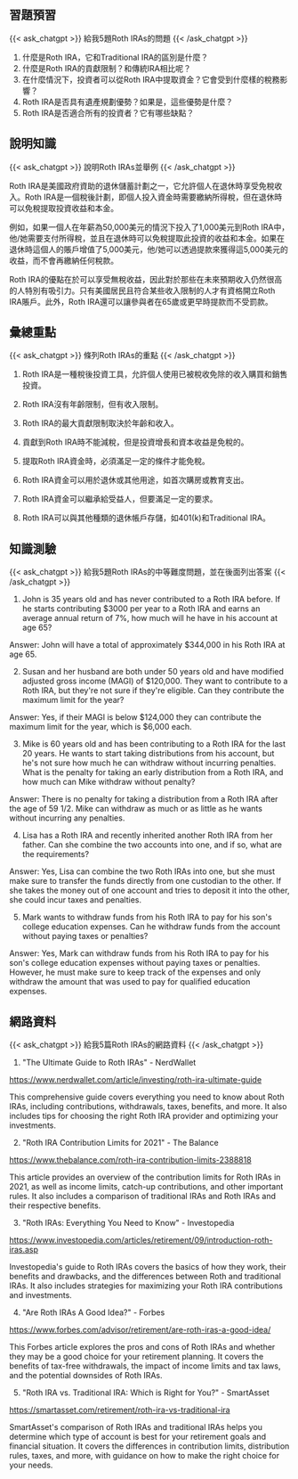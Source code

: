 ## 習題預習
{{< ask_chatgpt >}}
給我5題Roth IRAs的問題
{{< /ask_chatgpt >}}



1. 什麼是Roth IRA，它和Traditional IRA的區別是什麼？
2. 什麼是Roth IRA的貢獻限制？和傳統IRA相比呢？
3. 在什麼情況下，投資者可以從Roth IRA中提取資金？它會受到什麼樣的稅務影響？
4. Roth IRA是否具有遺產規劃優勢？如果是，這些優勢是什麼？
5. Roth IRA是否適合所有的投資者？它有哪些缺點？   

## 說明知識
{{< ask_chatgpt >}}
說明Roth IRAs並舉例
{{< /ask_chatgpt >}}



Roth IRA是美國政府資助的退休儲蓄計劃之一，它允許個人在退休時享受免稅收入。Roth IRA是一個稅後計劃，即個人投入資金時需要繳納所得稅，但在退休時可以免稅提取投資收益和本金。

例如，如果一個人在年薪為50,000美元的情況下投入了1,000美元到Roth IRA中，他/她需要支付所得稅，並且在退休時可以免稅提取此投資的收益和本金。如果在退休時這個人的賬戶增值了5,000美元，他/她可以透過提款來獲得這5,000美元的收益，而不會再繳納任何稅款。

Roth IRA的優點在於可以享受無稅收益，因此對於那些在未來預期收入仍然很高的人特別有吸引力。只有美國居民且符合某些收入限制的人才有資格開立Roth IRA賬戶。此外，Roth IRA還可以讓參與者在65歲或更早時提款而不受罰款。   

## 彙總重點
{{< ask_chatgpt >}}
條列Roth IRAs的重點
{{< /ask_chatgpt >}}



1. Roth IRA是一種稅後投資工具，允許個人使用已被稅收免除的收入購買和銷售投資。 

2. Roth IRA沒有年齡限制，但有收入限制。 

3. Roth IRA的最大貢獻限制取決於年齡和收入。 

4. 貢獻到Roth IRA時不能減稅，但是投資增長和資本收益是免稅的。 

5. 提取Roth IRA資金時，必須滿足一定的條件才能免稅。 

6. Roth IRA資金可以用於退休或其他用途，如首次購房或教育支出。 

7. Roth IRA資金可以繼承給受益人，但要滿足一定的要求。 

8. Roth IRA可以與其他種類的退休帳戶存儲，如401(k)和Traditional IRA。   

## 知識測驗
{{< ask_chatgpt >}}
給我5題Roth IRAs的中等難度問題，並在後面列出答案
{{< /ask_chatgpt >}}



1. John is 35 years old and has never contributed to a Roth IRA before. If he starts contributing $3000 per year to a Roth IRA and earns an average annual return of 7%, how much will he have in his account at age 65?

Answer: John will have a total of approximately $344,000 in his Roth IRA at age 65.

2. Susan and her husband are both under 50 years old and have modified adjusted gross income (MAGI) of $120,000. They want to contribute to a Roth IRA, but they're not sure if they're eligible. Can they contribute the maximum limit for the year?

Answer: Yes, if their MAGI is below $124,000 they can contribute the maximum limit for the year, which is $6,000 each.

3. Mike is 60 years old and has been contributing to a Roth IRA for the last 20 years. He wants to start taking distributions from his account, but he's not sure how much he can withdraw without incurring penalties. What is the penalty for taking an early distribution from a Roth IRA, and how much can Mike withdraw without penalty?

Answer: There is no penalty for taking a distribution from a Roth IRA after the age of 59 1/2. Mike can withdraw as much or as little as he wants without incurring any penalties.

4. Lisa has a Roth IRA and recently inherited another Roth IRA from her father. Can she combine the two accounts into one, and if so, what are the requirements?

Answer: Yes, Lisa can combine the two Roth IRAs into one, but she must make sure to transfer the funds directly from one custodian to the other. If she takes the money out of one account and tries to deposit it into the other, she could incur taxes and penalties.

5. Mark wants to withdraw funds from his Roth IRA to pay for his son's college education expenses. Can he withdraw funds from the account without paying taxes or penalties?

Answer: Yes, Mark can withdraw funds from his Roth IRA to pay for his son's college education expenses without paying taxes or penalties. However, he must make sure to keep track of the expenses and only withdraw the amount that was used to pay for qualified education expenses.   

## 網路資料
{{< ask_chatgpt >}}
給我5篇Roth IRAs的網路資料
{{< /ask_chatgpt >}}



1. "The Ultimate Guide to Roth IRAs" - NerdWallet

https://www.nerdwallet.com/article/investing/roth-ira-ultimate-guide

This comprehensive guide covers everything you need to know about Roth IRAs, including contributions, withdrawals, taxes, benefits, and more. It also includes tips for choosing the right Roth IRA provider and optimizing your investments.

2. "Roth IRA Contribution Limits for 2021" - The Balance

https://www.thebalance.com/roth-ira-contribution-limits-2388818

This article provides an overview of the contribution limits for Roth IRAs in 2021, as well as income limits, catch-up contributions, and other important rules. It also includes a comparison of traditional IRAs and Roth IRAs and their respective benefits.

3. "Roth IRAs: Everything You Need to Know" - Investopedia

https://www.investopedia.com/articles/retirement/09/introduction-roth-iras.asp

Investopedia's guide to Roth IRAs covers the basics of how they work, their benefits and drawbacks, and the differences between Roth and traditional IRAs. It also includes strategies for maximizing your Roth IRA contributions and investments.

4. "Are Roth IRAs A Good Idea?" - Forbes

https://www.forbes.com/advisor/retirement/are-roth-iras-a-good-idea/

This Forbes article explores the pros and cons of Roth IRAs and whether they may be a good choice for your retirement planning. It covers the benefits of tax-free withdrawals, the impact of income limits and tax laws, and the potential downsides of Roth IRAs.

5. "Roth IRA vs. Traditional IRA: Which is Right for You?" - SmartAsset

https://smartasset.com/retirement/roth-ira-vs-traditional-ira

SmartAsset's comparison of Roth IRAs and traditional IRAs helps you determine which type of account is best for your retirement goals and financial situation. It covers the differences in contribution limits, distribution rules, taxes, and more, with guidance on how to make the right choice for your needs.   

